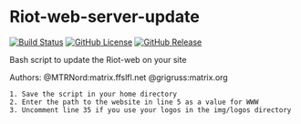 # Riot-web-server-update

[![Build Status](https://travis-ci.org/grigruss/Riot-web-server-update.svg?branch=master)](https://travis-ci.org/grigruss/Riot-web-server-update)
[![GitHub License](https://img.shields.io/github/license/grigruss/Riot-web-server-update.svg)](https://github.com/grigruss/Riot-web-server-update/blob/master/LICENSE.md)
[![GitHub Release](https://img.shields.io/github/release/grigruss/Riot-web-server-update.svg)](https://github.com/grigruss/Riot-web-server-update/releases)

Bash script to update the Riot-web on your site

Authors: @MTRNord:matrix.ffslfl.net @grigruss:matrix.org
```
1. Save the script in your home directory
2. Enter the path to the website in line 5 as a value for WWW
3. Uncomment line 35 if you use your logos in the img/logos directory
```

